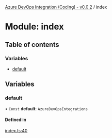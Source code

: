 [Azure DevOps Integration (Coding) - v0.0.2](../README.md) / index

# Module: index

## Table of contents

### Variables

- [default](index.md#default)

## Variables

### default

• `Const` **default**: `AzureDevOpsIntegrations`

#### Defined in

[index.ts:40](https://github.com/jeysgar1/azure-devops-api-kms/blob/c1ba83d/src/index.ts#L40)
